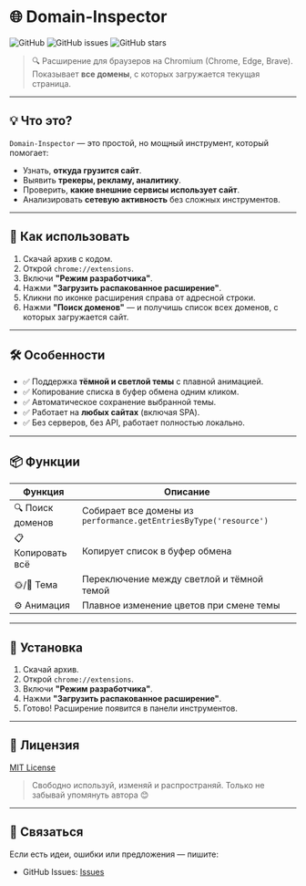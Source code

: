 # 🌐 Domain-Inspector

![GitHub](https://img.shields.io/github/license/likDanil/Domain-Inspector)
![GitHub issues](https://img.shields.io/github/issues/likDanil/Domain-Inspector)
![GitHub stars](https://img.shields.io/github/stars/likDanil/Domain-Inspector)

> 🔍 Расширение для браузеров на Chromium (Chrome, Edge, Brave). Показывает **все домены**, с которых загружается текущая страница.

---

## 💡 Что это?

`Domain-Inspector` — это простой, но мощный инструмент, который помогает:
- Узнать, **откуда грузится сайт**.
- Выявить **трекеры, рекламу, аналитику**.
- Проверить, **какие внешние сервисы использует сайт**.
- Анализировать **сетевую активность** без сложных инструментов.

---

## 🚀 Как использовать

1. Скачай архив с кодом.
2. Открой `chrome://extensions`.
3. Включи **"Режим разработчика"**.
4. Нажми **"Загрузить распакованное расширение"**.
5. Кликни по иконке расширения справа от адресной строки.
6. Нажми **"Поиск доменов"** — и получишь список всех доменов, с которых загружается сайт.

---

## 🛠 Особенности

- ✅ Поддержка **тёмной и светлой темы** с плавной анимацией.
- ✅ Копирование списка в буфер обмена одним кликом.
- ✅ Автоматическое сохранение выбранной темы.
- ✅ Работает на **любых сайтах** (включая SPA).
- ✅ Без серверов, без API, работает полностью локально.

---

## 📦 Функции

| Функция | Описание |
|--------|--------|
| 🔍 Поиск доменов | Собирает все домены из `performance.getEntriesByType('resource')` |
| 📋 Копировать всё | Копирует список в буфер обмена |
| 🌞/🌙 Тема | Переключение между светлой и тёмной темой |
| ⚙️ Анимация | Плавное изменение цветов при смене темы |

---

## 🚀 Установка

1. Скачай архив.
2. Открой `chrome://extensions`.
3. Включи **"Режим разработчика"**.
4. Нажми **"Загрузить распакованное расширение"**.
5. Готово! Расширение появится в панели инструментов.

---

## 📝 Лицензия

[MIT License](LICENSE)

> Свободно используй, изменяй и распространяй. Только не забывай упомянуть автора 😊

---

## 🤝 Связаться

Если есть идеи, ошибки или предложения — пишите:

- GitHub Issues: [Issues]([https://github.com/likDanil](https://github.com/likDanil/Domain-Inspector/issues))
